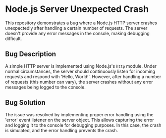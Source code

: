 # Node.js Server Unexpected Crash

This repository demonstrates a bug where a Node.js HTTP server crashes unexpectedly after handling a certain number of requests. The server doesn't provide any error messages in the console, making debugging difficult.

## Bug Description
A simple HTTP server is implemented using Node.js's `http` module. Under normal circumstances, the server should continuously listen for incoming requests and respond with 'Hello, World!'. However, after handling a number of requests (this number can vary), the server crashes without any error messages being logged to the console.

## Bug Solution
The issue was resolved by implementing proper error handling using the 'error' event listener on the server object. This allows capturing the error and logging it to the console for debugging purposes. In this case, the crash is simulated, and the error handling prevents the crash.